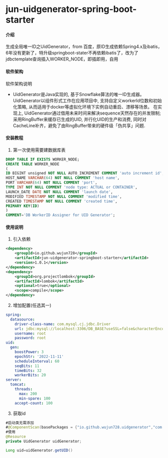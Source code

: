 # jun-uidgenerator-spring-boot-starter

#### 介绍
生成全局唯一ID之UidGenerator，from 百度，原ID生成依赖Spring4.x及ibatis，6年没有更新了，特升级springboot-stater不再依赖ibatis了，改为了jdbctemplate查询插入WORKER_NODE，即插即用，自用

#### 软件架构
软件架构说明
- UidGenerator是Java实现的, 基于Snowflake算法的唯一ID生成器。UidGenerator以组件形式工作在应用项目中, 支持自定义workerId位数和初始化策略, 从而适用于docker等虚拟化环境下实例自动重启、漂移等场景。 在实现上, UidGenerator通过借用未来时间来解决sequence天然存在的并发限制; 采用RingBuffer来缓存已生成的UID, 并行化UID的生产和消费, 同时对CacheLine补齐，避免了由RingBuffer带来的硬件级「伪共享」问题.
 

#### 安装教程

1.  第一次使用需要建数据库表
```sql
DROP TABLE IF EXISTS WORKER_NODE;
CREATE TABLE WORKER_NODE
(
ID BIGINT unsigned NOT NULL AUTO_INCREMENT COMMENT 'auto increment id',
HOST_NAME VARCHAR(64) NOT NULL COMMENT 'host name',
PORT VARCHAR(64) NOT NULL COMMENT 'port',
TYPE INT NOT NULL COMMENT 'node type: ACTUAL or CONTAINER',
LAUNCH_DATE DATE NOT NULL COMMENT 'launch date',
MODIFIED TIMESTAMP NOT NULL COMMENT 'modified time',
CREATED TIMESTAMP NOT NULL COMMENT 'created time',
PRIMARY KEY(ID)
)
COMMENT='DB WorkerID Assigner for UID Generator';
```


#### 使用说明

1.  引入依赖
```xml
<dependency>
    <groupId>io.github.wujun728</groupId>
    <artifactId>jun-uidgenerator-springboot-starter</artifactId>
    <version>1.0.1</version>
</dependency>
<dependency>
    <groupId>org.projectlombok</groupId>
    <artifactId>lombok</artifactId>
    <optional>true</optional>
    <scope>compile</scope>
</dependency>
```
2.   增加配置(任选其一)
 
```yaml
spring:
  datasource:
    driver-class-name: com.mysql.cj.jdbc.Driver
    url: jdbc:mysql://localhost:3306/DB_BASE?useSSL=false&characterEncoding=UTF-8&allowMultiQueries=true
    username: root
    password: root
uid:
  gen:
    boostPower: 3
    epochStr: '2022-11-11'
    scheduleInterval: 60
    seqBits: 11
    timeBits: 32
    workerBits: 20 
server:
  tomcat:
    threads:
      max: 200
      min-spare: 100
    accept-count: 100
```
3.   获取id
```java
#启动类无需添加
#@ComponentScan(basePackages = {"io.github.wujun728.uidgenerator","com.jun.plugin"})
#使用
@Resource
private UidGenerator uidGenerator;

Long uid=uidGenerator.getUID()

```
 
